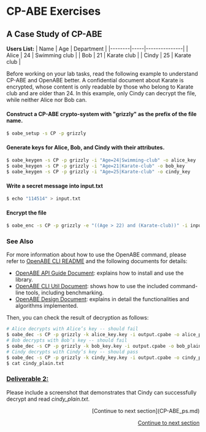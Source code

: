 
# CP-ABE Exercises

## A Case Study of CP-ABE
**Users List:**
| Name   | Age | Department    |
|--------|-----|---------------|
| Alice  | 24  | Swimming club |
| Bob    | 21  | Karate club   |
| Cindy  | 25  | Karate club   |

Before working on your lab tasks, read the following example to understand CP-ABE and OpenABE better. A confidential document about Karate is encrypted, whose content is only readable by those who belong to Karate club and are older than 24. In this example, only Cindy can decrypt the file, while neither Alice nor Bob can.

#### Construct a CP-ABE crypto-system with "grizzly" as the prefix of the file name.
```bash
$ oabe_setup -s CP -p grizzly
```
#### Generate keys for Alice, Bob, and Cindy with their attributes.
```bash
$ oabe_keygen -s CP -p grizzly -i "Age=24|Swimming-club" -o alice_key
$ oabe_keygen -s CP -p grizzly -i "Age=21|Karate-club" -o bob_key
$ oabe_keygen -s CP -p grizzly -i "Age=25|Karate-club" -o cindy_key
```
#### Write a secret message into input.txt
```bash
$ echo "114514" > input.txt
```
#### Encrypt the file
```bash
$ oabe_enc -s CP -p grizzly -e "((Age > 22) and (Karate-club))" -i input.txt -o output.cpabe
```

### See Also
For more information about how to use the OpenABE command, please refer to [OpenABE CLI README](https://github.com/zeutro/openabe/blob/master/cli/README.md) and the following documents for details:
- [OpenABE API Guide Document](https://github.com/zeutro/openabe/blob/master/docs/libopenabe-v1.0.0-api-doc.pdf): explains how to install and use the library.
- [OpenABE CLI Util Document](https://github.com/zeutro/openabe/blob/master/docs/libopenabe-v1.0.0-cli-doc.pdf): shows how to use the included command-line tools, including benchmarking.
- [OpenABE Design Document](https://github.com/zeutro/openabe/blob/master/docs/libopenabe-v1.0.0-design-doc.pdf): explains in detail the functionalities and algorithms implemented.

Then, you can check the result of decryption as follows:
```bash
# Alice decrypts with Alice’s key -- should fail
$ oabe_dec -s CP -p grizzly -k alice_key.key -i output.cpabe -o alice_plain.txt
# Bob decrypts with Bob’s key -- should fail
$ oabe_dec -s CP -p grizzly -k bob_key.key -i output.cpabe -o bob_plain.txt
# Cindy decrypts with Cindy’s key -- should pass
$ oabe_dec -s CP -p grizzly -k cindy_key.key -i output.cpabe -o cindy_plain.txt
$ cat cindy_plain.txt
```
### **<u>Deliverable 2:</u>**
Please include a screenshot that demonstrates that Cindy can successfully decrypt and read  _cindy_plain.txt_.

<p align="right">[Continue to next section](CP-ABE_ps.md)</p>
<p align="right"><a href="CP-ABE_ps.md">Continue to next section</a></p>

